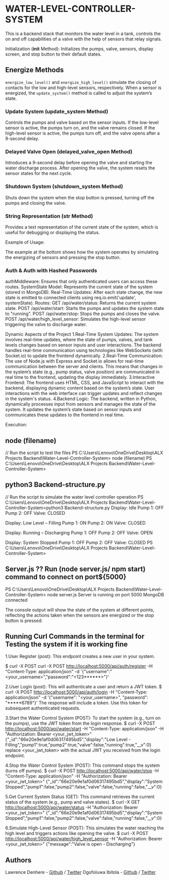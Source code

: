 # WATER-LEVEL-CONTROLLER-SYSTEM

This is a backend stack that monitors the water level in a tank, controls the on and off capabilities of a valve with the help of sensors that relay signals.

Initialization (__init__ Method):
Initializes the pumps, valve, sensors, display screen, and stop button to their default states.

## Energize Methods

`energize_low_level()` and `energize_high_level()` simulate the closing of contacts for the low and high-level sensors, respectively.
When a sensor is energized, the `update_system()` method is called to adjust the system’s state.

### Update System (update_system Method)

Controls the pumps and valve based on the sensor inputs.
If the low-level sensor is active, the pumps turn on, and the valve remains closed.
If the high-level sensor is active, the pumps turn off, and the valve opens after a 9-second delay.

### Delayed Valve Open (delayed_valve_open Method)

Introduces a 9-second delay before opening the valve and starting the water discharge process.
After opening the valve, the system resets the sensor states for the next cycle.

### Shutdown System (shutdown_system Method)

Shuts down the system when the stop button is pressed, turning off the pumps and closing the valve.

### String Representation (__str__ Method)

Provides a text representation of the current state of the system, which is useful for debugging or displaying the status.

Example of Usage:

The example at the bottom shows how the system operates by simulating the energizing of sensors and pressing the stop button.

### Auth & Auth with Hashed Passwords

authMiddleware: Ensures that only authenticated users can access these routes.
SystemState Model: Represents the current state of the system (stored in MongoDB).
Real-Time Updates: After each state change, the new state is emitted to connected clients using req.io.emit('update', systemState).
Routes:
GET /api/water/status: Returns the current system state.
POST /api/water/start: Starts the pumps and updates the system state to "running".
POST /api/water/stop: Stops the pumps and closes the valve.
POST /api/water/high_level_sensor: Simulates the high-level sensor triggering the valve to discharge water.

Dynamic Aspects of the Project
1.Real-Time System Updates:
The system involves real-time updates, where the state of pumps, valves, and tank levels changes based on sensor inputs and user interactions.
The backend handles real-time communication using technologies like WebSockets (with Socket.io) to update the frontend dynamically.
2.Real-Time Communication:
The use of Node.js with Express and Socket.io allows for real-time communication between the server and clients.
This means that changes in the system’s state (e.g., pump status, valve position) are communicated in real time to the frontend, updating the display immediately.
3.Interactive Frontend:
The frontend uses HTML, CSS, and JavaScript to interact with the backend, displaying dynamic content based on the system’s state.
User interactions with the web interface can trigger updates and reflect changes in the system's status.
4.Backend Logic:
The backend, written in Python, dynamically processes input from sensors and manages the state of the system.
It updates the system’s state based on sensor inputs and communicates these updates to the frontend in real time.

Execution:

## node (filename)

// Run the script to test the files
PS C:\Users\Lenovo\OneDrive\Desktop\ALX Projects Backend\Water-Level-Controller-System> node (filename)
PS C:\Users\Lenovo\OneDrive\Desktop\ALX Projects Backend\Water-Level-Controller-System>

## python3 Backend-structure.py

// Run the script to simulate the water level controller operation
PS C:\Users\Lenovo\OneDrive\Desktop\ALX Projects Backend\Water-Level-Controller-System>python3 Backend-structure.py
Display: Idle
Pump 1: OFF
Pump 2: OFF
Valve: CLOSED

Display: Low Level – Filling
Pump 1: ON
Pump 2: ON
Valve: CLOSED

Display: Running – Discharging
Pump 1: OFF
Pump 2: OFF
Valve: OPEN

Display: System Stopped
Pump 1: OFF
Pump 2: OFF
Valve: CLOSED
PS C:\Users\Lenovo\OneDrive\Desktop\ALX Projects Backend\Water-Level-Controller-System>

## Server.js ?? Run (node server.js/ npm start) command to connect on port${5000}

PS C:\Users\Lenovo\OneDrive\Desktop\ALX Projects Backend\Water-Level-Controller-System> node server.js
Server is running on port 5000
MongoDB connected

The console output will show the state of the system at different points, reflecting the actions taken when the sensors are energized or the stop button is pressed.

## Running Curl Commands in the terminal for Testing the system if it is working fine

1.User Register (post): This endpoint creates a new user in your system.

$ curl -X POST curl -X POST <http://localhost:5000/api/auth/register> -H "Content-Type: application/json" -d '{"username":"<your_username>","password":"<123******>"}'

2.User Login (post): This will authenticate a user and return a JWT token.
$ curl -X POST <http://localhost:5000/api/auth/login> -H "Content-Type: application/json" -d '{"username": "<your_username>", "password": "*****6789"}'
The response will include a token. Use this token for subsequent authenticated requests.

3.Start the Water Control System (POST): To start the system (e.g., turn on the pumps), use the JWT token from the login response.
$ curl -X POST <http://localhost:5000/api/water/start> -H "Content-Type: application/json" -H "Authorization: Bearer <your_jwt_token>"
{"_id":"66e20e9e1af0d06317495bd5","display":"Low Level - Filling","pump1":true,"pump2":true,"valve":false,"running":true,"__v":0}
replace <your_jwt_token> with the actual JWT you received from the login endpoint.

4.Stop the Water Control System (POST): This command stops the system (turns off pumps).
$ curl -X POST <http://localhost:5000/api/water/stop> -H "Content-Type: application/json" -H "Authorization: Bearer <your_jwt_token>"
{"_id":"66e20e9e1af0d06317495bd5","display":"System Stopped","pump1":false,"pump2":false,"valve":false,"running":false,"__v":0}

5.Get Current System Status (GET): This command retrieves the current status of the system (e.g., pump and valve states).
$ curl -X GET <http://localhost:5000/api/water/status> -H "Authorization: Bearer <your_jwt_token>"
{"_id":"66e20e9e1af0d06317495bd5","display":"System Stopped","pump1":false,"pump2":false,"valve":false,"running":false,"__v":0}

6.Simulate High-Level Sensor (POST): This simulates the water reaching the high level and triggers actions like opening the valve.
$ curl -X POST <http://localhost:5000/api/water/high_level_sensor> -H "Authorization: Bearer <your_jwt_token>"
{"message":"Valve is open - Discharging"}

## Authors

Lawrence Denhere - [Github](https://github.com/Law93D) / [Twitter](https://x.com/LawDen93)
Ogofoluwa Ibitola - [Github](https://github.com/folujam) / [Twitter](https://x.com/ogofoluwa)
